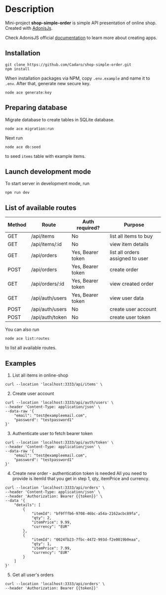 # Description

Mini-project **shop-simple-order** is simple API presentation of online shop.
Created with [AdonisJs](https://adonisjs.com).

Check AdonisJS official [documentation](https://docs.adonisjs.com/guides/preface/introduction) to learn more about creating apps.

## Installation

```
git clone https://github.com/Cadaro/shop-simple-order.git
npm install
```

When installation packages via NPM, copy `.env.example` and name it to `.env`.
After that, generate new secure key.

```
node ace generate:key
```

## Preparing database

Migrate database to create tables in SQLite database.

```
node ace migration:run
```

Next run

```
node ace db:seed
```

to seed `items` table with example items.

## Launch development mode

To start server in development mode, run

```
npm run dev
```

## List of available routes

| Method | Route           | Auth required?    | Purpose                          |
| ------ | --------------- | ----------------- | -------------------------------- |
| GET    | /api/items      | No                | list all items to buy            |
| GET    | /api/items/:id  | No                | view item details                |
| GET    | /api/orders     | Yes, Bearer token | list all orders assigned to user |
| POST   | /api/orders     | Yes, Bearer token | create order                     |
| GET    | /api/orders/:id | Yes, Bearer token | view created order               |
| GET    | /api/auth/users | Yes, Bearer token | view user data                   |
| POST   | /api/auth/users | No                | create user account              |
| POST   | /api/auth/token | No                | create user token                |

You can also run

```
node ace list:routes
```

to list all available routes.

## Examples

1. List all items in online-shop

```
curl --location 'localhost:3333/api/items' \
```

2. Create user account

```
curl --location 'localhost:3333/api/auth/users' \
--header 'Content-Type: application/json' \
--data-raw '{
    "email": "test@exampleemail.com",
    "password": "testpassword1"
}'
```

3. Authenticate user to fetch bearer token

```
curl --location 'localhost:3333/api/auth/token' \
--header 'Content-Type: application/json' \
--data-raw '{
    "email": "test@exampleemail.com",
    "password": "testpassword1"
}'
```

4. Create new order - authentication token is needed
   All you need to provide is itemId that you get in step 1, qty, itemPrice and currency.

```
curl --location 'localhost:3333/api/orders' \
--header 'Content-Type: application/json' \
--header 'Authorization: Bearer {{token}}' \
--data '{
    "details": [
        {
            "itemId": "bf9fffb6-9708-46bc-a54a-2162acbc89fa",
            "qty": 2,
            "itemPrice": 9.99,
            "currency": "EUR"
        },
        {
            "itemId": "0024fb23-7fbc-4472-993d-f2e0019b0eaa",
            "qty": 1,
            "itemPrice": 7.99,
            "currency": "EUR"
        }
    ]
}'
```

5. Get all user's orders

```
curl --location 'localhost:3333/api/orders' \
--header 'Authorization: Bearer {{token}}'
```
